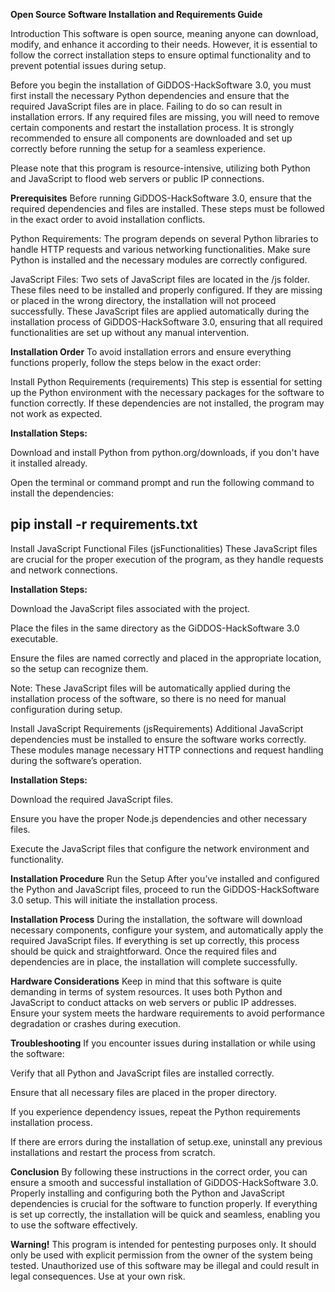 **Open Source Software Installation and Requirements Guide**

Introduction
This software is open source, meaning anyone can download, modify, and enhance it according to their needs. However, it is essential to follow the correct installation steps to ensure optimal functionality and to prevent potential issues during setup.

Before you begin the installation of GiDDOS-HackSoftware 3.0, you must first install the necessary Python dependencies and ensure that the required JavaScript files are in place. Failing to do so can result in installation errors. If any required files are missing, you will need to remove certain components and restart the installation process. It is strongly recommended to ensure all components are downloaded and set up correctly before running the setup for a seamless experience.

Please note that this program is resource-intensive, utilizing both Python and JavaScript to flood web servers or public IP connections.

**Prerequisites**
Before running GiDDOS-HackSoftware 3.0, ensure that the required dependencies and files are installed. These steps must be followed in the exact order to avoid installation conflicts.

Python Requirements: The program depends on several Python libraries to handle HTTP requests and various networking functionalities. Make sure Python is installed and the necessary modules are correctly configured.

JavaScript Files: Two sets of JavaScript files are located in the /js folder. These files need to be installed and properly configured. If they are missing or placed in the wrong directory, the installation will not proceed successfully. These JavaScript files are applied automatically during the installation process of GiDDOS-HackSoftware 3.0, ensuring that all required functionalities are set up without any manual intervention.

**Installation Order**
To avoid installation errors and ensure everything functions properly, follow the steps below in the exact order:

Install Python Requirements (requirements)
This step is essential for setting up the Python environment with the necessary packages for the software to function correctly. If these dependencies are not installed, the program may not work as expected.

**Installation Steps:**

Download and install Python from python.org/downloads, if you don't have it installed already.

Open the terminal or command prompt and run the following command to install the dependencies:

pip install -r requirements.txt
-------------------------------------------------
Install JavaScript Functional Files (jsFunctionalities)
These JavaScript files are crucial for the proper execution of the program, as they handle requests and network connections.

**Installation Steps:**

Download the JavaScript files associated with the project.

Place the files in the same directory as the GiDDOS-HackSoftware 3.0 executable.

Ensure the files are named correctly and placed in the appropriate location, so the setup can recognize them.

Note: These JavaScript files will be automatically applied during the installation process of the software, so there is no need for manual configuration during setup.

Install JavaScript Requirements (jsRequirements)
Additional JavaScript dependencies must be installed to ensure the software works correctly. These modules manage necessary HTTP connections and request handling during the software’s operation.

**Installation Steps:**

Download the required JavaScript files.

Ensure you have the proper Node.js dependencies and other necessary files.

Execute the JavaScript files that configure the network environment and functionality.

**Installation Procedure**
Run the Setup
After you’ve installed and configured the Python and JavaScript files, proceed to run the GiDDOS-HackSoftware 3.0 setup. This will initiate the installation process.

**Installation Process**
During the installation, the software will download necessary components, configure your system, and automatically apply the required JavaScript files. If everything is set up correctly, this process should be quick and straightforward. Once the required files and dependencies are in place, the installation will complete successfully.

**Hardware Considerations**
Keep in mind that this software is quite demanding in terms of system resources. It uses both Python and JavaScript to conduct attacks on web servers or public IP addresses. Ensure your system meets the hardware requirements to avoid performance degradation or crashes during execution.

**Troubleshooting**
If you encounter issues during installation or while using the software:

Verify that all Python and JavaScript files are installed correctly.

Ensure that all necessary files are placed in the proper directory.

If you experience dependency issues, repeat the Python requirements installation process.

If there are errors during the installation of setup.exe, uninstall any previous installations and restart the process from scratch.

**Conclusion**
By following these instructions in the correct order, you can ensure a smooth and successful installation of GiDDOS-HackSoftware 3.0. Properly installing and configuring both the Python and JavaScript dependencies is crucial for the software to function properly. If everything is set up correctly, the installation will be quick and seamless, enabling you to use the software effectively.

**Warning!**
This program is intended for pentesting purposes only. It should only be used with explicit permission from the owner of the system being tested. Unauthorized use of this software may be illegal and could result in legal consequences. Use at your own risk.
